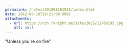 ```yaml
---
permalink: /notes/201208101921/index.html
date: 2012-08-10T19:21:09.000Z
attachments:
  - url: https://cdn.rknight.me/site/2025/12769195.jpg
    alt: null
---
```


"Unless you're on fire"
